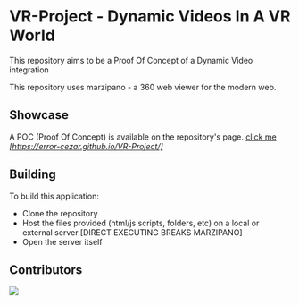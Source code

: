 # VR-Project - Dynamic Videos In A VR World

This repository aims to be a Proof Of Concept of a Dynamic Video integration 

This repository uses marzipano - a 360 web viewer for the modern web.

## Showcase
A POC (Proof Of Concept) is available on the repository's page. [click me](https://error-cezar.github.io/VR-Project/) *[https://error-cezar.github.io/VR-Project/]*

## Building
To build this application:
- Clone the repository
- Host the files provided (html/js scripts, folders, etc) on a local or external server [DIRECT EXECUTING BREAKS MARZIPANO]
- Open the server itself


## Contributors
[![](https://contrib.rocks/image?repo=Error-Cezar/VR-Project)](https://github.com/Error-Cezar/VR-Project/graphs/contributors)
